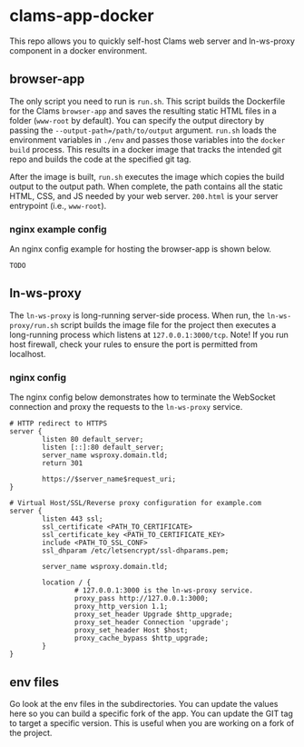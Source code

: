 # clams-app-docker

This repo allows you to quickly self-host Clams web server and ln-ws-proxy component in a docker environment.

## browser-app

The only script you need to run is `run.sh`. This script builds the Dockerfile for the Clams `browser-app` and saves the resulting static HTML files in a folder (`www-root` by default). You can specify the output directory by passing the `--output-path=/path/to/output` argument. `run.sh` loads the environment variables in `./env` and passes those variables into the `docker build` process. This results in a docker image that tracks the intended git repo and builds the code at the specified git tag.

After the image is built, `run.sh` executes the image which copies the build output to the output path. When complete, the path contains all the static HTML, CSS, and JS needed by your web server. `200.html` is your server entrypoint (i.e., `www-root`). 

### nginx example config

An nginx config example for hosting the browser-app is shown below.

```nginx
TODO
```

## ln-ws-proxy

The `ln-ws-proxy` is long-running server-side process. When run, the `ln-ws-proxy/run.sh` script builds the image file for the project then executes a long-running process which listens at `127.0.0.1:3000/tcp`. Note! If you run host firewall, check your rules to ensure the port is permitted from localhost.

### nginx config

The nginx config below demonstrates how to terminate the WebSocket connection and proxy the requests to the `ln-ws-proxy` service.

```nginx
# HTTP redirect to HTTPS
server {
        listen 80 default_server;
        listen [::]:80 default_server;
        server_name wsproxy.domain.tld;
        return 301

        https://$server_name$request_uri;
}

# Virtual Host/SSL/Reverse proxy configuration for example.com
server {
        listen 443 ssl;
        ssl_certificate <PATH_TO_CERTIFICATE>
        ssl_certificate_key <PATH_TO_CERTIFICATE_KEY>
        include <PATH_TO_SSL_CONF>
        ssl_dhparam /etc/letsencrypt/ssl-dhparams.pem;

        server_name wsproxy.domain.tld;

        location / {
                # 127.0.0.1:3000 is the ln-ws-proxy service.
                proxy_pass http://127.0.0.1:3000;
                proxy_http_version 1.1;
                proxy_set_header Upgrade $http_upgrade;
                proxy_set_header Connection 'upgrade';
                proxy_set_header Host $host;
                proxy_cache_bypass $http_upgrade;
        }
}

```

## env files

Go look at the env files in the subdirectories. You can update the values here so you can build a specific fork of the app. You can update the GIT tag to target a specific version. This is useful when you are working on a fork of the project.

